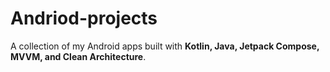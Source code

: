# Andriod-projects
A collection of my Android apps built with **Kotlin, Java, Jetpack Compose, MVVM, and Clean Architecture**.  
